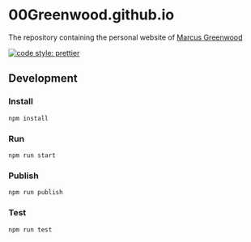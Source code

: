 # 00Greenwood.github.io

The repository containing the personal website of [Marcus Greenwood](https://00greenwood.github.io/)

[![code style: prettier](https://img.shields.io/badge/code_style-prettier-ff69b4.svg?style=flat-square)](https://github.com/prettier/prettier)

## Development

### Install

`npm install`

### Run

`npm run start`

### Publish

`npm run publish`

### Test

`npm run test`
